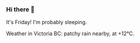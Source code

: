 ### Hi there :wave:

It's Friday! I'm probably sleeping.

Weather in Victoria BC: patchy rain nearby, at +12°C.

